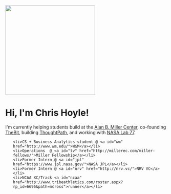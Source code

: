 <div id="body">
  <div id="main">
    
<div id="pull-right">
      <img src="/images/chris.png" onmouseover="this.src='/images/chris2.png';" onmouseout="this.src='/images/chris.png';" width="280">
</div>
<div id="pull-left" style="max-width: 580px;">
  <h1>Hi, I'm Chris Hoyle!</h1>
  <p>I'm currently helping students build at the <a href= "http://millerec.com/miller-fellows">Alan B. Miller Center</a>, co-founding <a href="https://thebitdaily.com">TheBit</a>, building <a href="http://thoughtpath.co/">ThoughtPath</a>, and working with <a href="https://www.wired.com/2016/06/unknown-lab-millennials-fast-tracking-nasas-missions/">NASA Lab 77</a>. </p>
  <ul id="about">

    <li>CS + Business Analytics student @ <a id="wm" href="http://www.wm.edu/">W&M</a></li>
    <li>Operations  @ <a id="tv" href="http://millerec.com/miller-fellows/">Miller Fellowship</a></li>
    <li>Former Intern @ <a id="jpl" href="https://www.jpl.nasa.gov/">NASA JPL</a></li>
    <li>Former Intern @ <a id="nrv" href="http://nrv.vc/">NRV VC</a></li>
    <li>NCAA XC/Track <a id="ncaa" href="http://www.tribeathletics.com/roster.aspx?rp_id=6696&path=mcross">runner</a></li>

  </ul>

  <div id="links">
    <a id="facebook" href="https://www.facebook.com/chris.hoyle.52"><i class="fa fa-facebook-square fa-2x"></i></a>
    <a id="linkedin" href="https://www.linkedin.com/in/christopher-hoyle/"><i class="fa fa-linkedin-square fa-2x"></i></a>
    <a id="angellist" href="https://angel.co/chris-hoyle-3"><i class="fa fa-angellist fa-2x"></i></a>
    <a id="github" href="https://github.com/chrishoyle"><i class="fa fa-github fa-2x"></i></a>
    <a id="bitcoin" href="https://blockchain.info/address/1GkCe7BDwE5YiP35qmUXq21pxsg9Q3UivD"><i class="fa fa-bitcoin fa-2x"></i></a>
  </div>

</div>
</div>
</div>